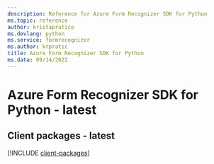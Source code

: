 ```yaml
---
description: Reference for Azure Form Recognizer SDK for Python
ms.topic: reference
author: kristapratico
ms.devlang: python
ms.service: formrecognizer
ms.author: krpratic
title: Azure Form Recognizer SDK for Python
ms.data: 09/14/2022
---
```

# Azure Form Recognizer SDK for Python - latest

## Client packages - latest
[!INCLUDE [client-packages](form-recognizer-client-index.md)]